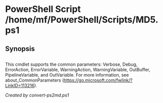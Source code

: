 # PowerShell Script /home/mf/PowerShell/Scripts/MD5.ps1

## Synopsis

## <CommonParameters>
This cmdlet supports the common parameters: Verbose, Debug, ErrorAction, ErrorVariable, WarningAction, WarningVariable, OutBuffer, PipelineVariable, and OutVariable. For more information, see about_CommonParameters (https://go.microsoft.com/fwlink/?LinkID=113216).

*Created by convert-ps2md.ps1*
